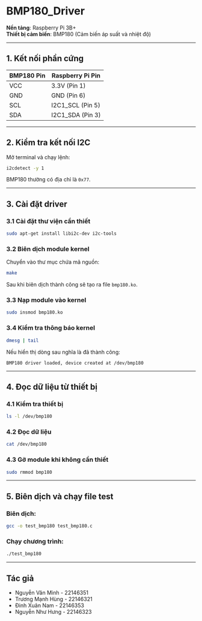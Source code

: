 
# BMP180_Driver

**Nền tảng**: Raspberry Pi 3B+  
**Thiết bị cảm biến**: BMP180 (Cảm biến áp suất và nhiệt độ)

---

## 1. Kết nối phần cứng

| BMP180 Pin | Raspberry Pi Pin |
|------------|------------------|
| VCC        | 3.3V (Pin 1)     |
| GND        | GND (Pin 6)      |
| SCL        | I2C1_SCL (Pin 5) |
| SDA        | I2C1_SDA (Pin 3) |

---

## 2. Kiểm tra kết nối I2C

Mở terminal và chạy lệnh:

```bash
i2cdetect -y 1
```

BMP180 thường có địa chỉ là `0x77`.

---

## 3. Cài đặt driver

### 3.1 Cài đặt thư viện cần thiết

```bash
sudo apt-get install libi2c-dev i2c-tools
```

### 3.2 Biên dịch module kernel

Chuyển vào thư mục chứa mã nguồn:

```bash
make
```

Sau khi biên dịch thành công sẽ tạo ra file `bmp180.ko`.

### 3.3 Nạp module vào kernel

```bash
sudo insmod bmp180.ko
```

### 3.4 Kiểm tra thông báo kernel

```bash
dmesg | tail
```

Nếu hiển thị dòng sau nghĩa là đã thành công:

```
BMP180 driver loaded, device created at /dev/bmp180
```

---

## 4. Đọc dữ liệu từ thiết bị

### 4.1 Kiểm tra thiết bị

```bash
ls -l /dev/bmp180
```

### 4.2 Đọc dữ liệu

```bash
cat /dev/bmp180
```

### 4.3 Gỡ module khi không cần thiết

```bash
sudo rmmod bmp180
```

---

## 5. Biên dịch và chạy file test

### Biên dịch:

```bash
gcc -o test_bmp180 test_bmp180.c
```

### Chạy chương trình:

```bash
./test_bmp180
```

---

## Tác giả

- Nguyễn Văn Minh - 22146351  
- Trương Mạnh Hùng - 22146321  
- Đinh Xuân Nam - 22146353  
- Nguyễn Như Hưng - 22146323  

